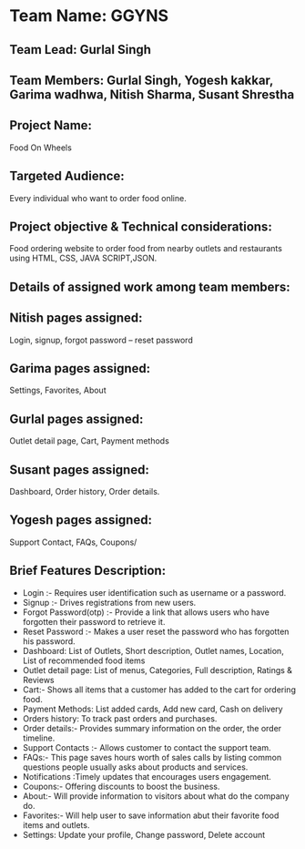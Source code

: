 # Team Name: GGYNS
## Team Lead: Gurlal Singh
## Team Members: Gurlal Singh, Yogesh kakkar, Garima wadhwa, Nitish Sharma, Susant Shrestha
## Project Name: 
Food On Wheels
## Targeted Audience:
Every individual who want to order food online.
## Project objective & Technical considerations: 
Food ordering website to order food from nearby outlets and restaurants using HTML, CSS, JAVA SCRIPT,JSON.

## Details of assigned work among team members:

## Nitish pages assigned:
Login, signup, forgot password – reset password
## Garima pages assigned:
Settings, Favorites, About
## Gurlal pages assigned:
Outlet detail page, Cart, Payment methods
## Susant pages assigned:
Dashboard, Order history, Order details.
## Yogesh pages assigned: 
Support Contact, FAQs, Coupons/
	
## Brief Features Description:
-	Login :- Requires user identification such as username or a password.
-	Signup :-  Drives registrations from new users.
-	Forgot Password(otp) :- Provide a link that allows users who have forgotten their password to retrieve it.
-	Reset Password :-  Makes a user reset the password who has forgotten his password.
-	Dashboard: List of Outlets, Short description, Outlet names, Location, List of recommended food items
-	Outlet detail page: List of menus, Categories, Full description, Ratings & Reviews
-	Cart:- Shows all items that a customer has added to the cart for ordering food.
-	Payment Methods: List added cards, Add new card, Cash on delivery
- Orders history: To track past orders and purchases.
-	Order details:- Provides summary information on the order, the order timeline.
-	Support Contacts :- Allows customer to contact the support team.
-	FAQs:- This page saves hours worth of sales calls by listing common questions people usually asks about products and services.
-	Notifications :Timely updates that encourages users engagement.
-	Coupons:- Offering discounts to boost the business.
-	About:- Will provide information to visitors about what do the company do.
-	Favorites:- Will help user to save information abut their favorite food items and outlets.
-	Settings: Update your profile, Change password, Delete account

